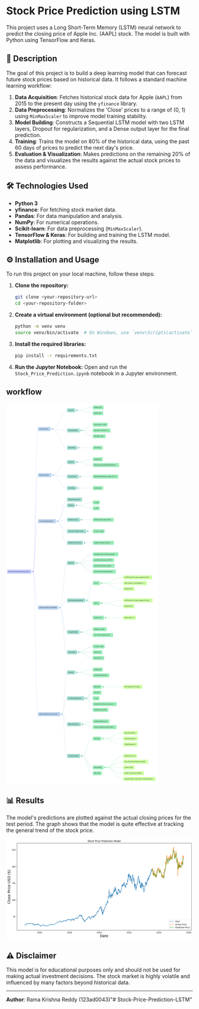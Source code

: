 # Stock Price Prediction using LSTM

This project uses a Long Short-Term Memory (LSTM) neural network to predict the closing price of Apple Inc. (AAPL) stock. The model is built with Python using TensorFlow and Keras.

## 📜 Description

The goal of this project is to build a deep learning model that can forecast future stock prices based on historical data. It follows a standard machine learning workflow:

1.  **Data Acquisition**: Fetches historical stock data for Apple (`AAPL`) from 2015 to the present day using the `yfinance` library.
2.  **Data Preprocessing**: Normalizes the 'Close' prices to a range of (0, 1) using `MinMaxScaler` to improve model training stability.
3.  **Model Building**: Constructs a Sequential LSTM model with two LSTM layers, Dropout for regularization, and a Dense output layer for the final prediction.
4.  **Training**: Trains the model on 80% of the historical data, using the past 60 days of prices to predict the next day's price.
5.  **Evaluation & Visualization**: Makes predictions on the remaining 20% of the data and visualizes the results against the actual stock prices to assess performance.

## 🛠️ Technologies Used

* **Python 3**
* **yfinance**: For fetching stock market data.
* **Pandas**: For data manipulation and analysis.
* **NumPy**: For numerical operations.
* **Scikit-learn**: For data preprocessing (`MinMaxScaler`).
* **TensorFlow & Keras**: For building and training the LSTM model.
* **Matplotlib**: For plotting and visualizing the results.

## ⚙️ Installation and Usage

To run this project on your local machine, follow these steps:

1.  **Clone the repository:**
    ```bash
    git clone <your-repository-url>
    cd <your-repository-folder>
    ```

2.  **Create a virtual environment (optional but recommended):**
    ```bash
    python -m venv venv
    source venv/bin/activate  # On Windows, use `venv\Scripts\activate`
    ```

3.  **Install the required libraries:**
    ```bash
    pip install -r requirements.txt
    ```

4.  **Run the Jupyter Notebook:**
    Open and run the `Stock_Price_Prediction.ipynb` notebook in a Jupyter environment.


##  workflow

![Project Workflow Mind Map](./images/Workflow.png)


## 📊 Results

The model's predictions are plotted against the actual closing prices for the test period. The graph shows that the model is quite effective at tracking the general trend of the stock price.

![Stock Price Prediction Model](./images/result.png)


## ⚠️ Disclaimer

This model is for educational purposes only and should not be used for making actual investment decisions. The stock market is highly volatile and influenced by many factors beyond historical data.

---
**Author**: Rama Krishna Reddy (123ad0043)"# Stock-Price-Prediction-LSTM" 
